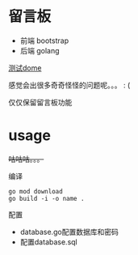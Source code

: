 
# 留言板

- 前端 bootstrap 
- 后端 golang

[测试dome](http://139.224.231.64:9999/room)

感觉会出很多奇奇怪怪的问题呢。。。 : (

仅仅保留留言板功能

# usage

<del>咕咕咕。。。</del>


编译

```shell
go mod download 
go build -i -o name .
```

配置

-   database.go配置数据库和密码
-   配置database.sql

